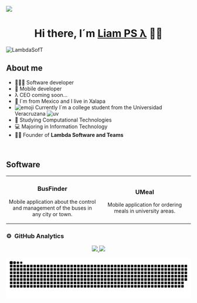 ![](https://visitor-badge.glitch.me/badge?page_id=LiamPSxd.LiamPSxd)

<div align="center">
  <h1><strong>Hi there, I´m <a href="">Liam PS λ</a> 👋🏽</strong></h1>
</div>

![LambdaSofT](https://user-images.githubusercontent.com/112488911/232339025-2db0dbcf-33da-4f86-890d-89e2a67b9794.png)

## About me
- 👨🏽‍💻 Software developer
- 📲 Mobile developer
- λ  CEO coming soon...
- 🌮 I´m from Mexico and I live in Xalapa
- ![emoji](https://user-images.githubusercontent.com/112488911/232339119-547cb1e1-41c3-4799-b22f-33fdaba38e5d.png) Currently I´m a college student from the Universidad Veracruzana ![uv](https://user-images.githubusercontent.com/112488911/232339151-cd3e42ee-7016-4098-82bc-94b1a9d6ddc4.jpg)
- 🦾 Studying Computational Technologies
- 💻 Majoring in Information Technology
- 🧑‍🏫 Founder of <strong>Lambda Software and Teams</strong>
<br>

## Software
<table>
<tr>
  <td width="50%">
    <h3 align="center"><strong>BusFinder</strong></h3>
    <div align="center">
      <p>Mobile application about the control and management of the buses in any city or town.</p>
    </div>                                                                                
  </td>

  <td width="50%">
    <h3 align="center"><strong>UMeal</strong></h3>
    <div align="center">
      <p>Mobile application for ordering meals in university areas.</p>
    </div>
  </td>
</table>
</div>

### ⚙️ &nbsp;GitHub Analytics
<p align="center">
  <a href="https://github.com/LiamPSxd">
    <img height="180em" src="https://github-readme-stats-eight-theta.vercel.app/api?username=LiamPSxd&show_icons=true&theme=algolia&include_all_commits=true&count_private=true"/>
    <img height="180em" src="https://github-readme-stats-eight-theta.vercel.app/api/top-langs/?username=LiamPSxd&layout=compact&langs_count=8&theme=algolia"/>
  </a>
</p>

<div align="center">
  <a href="https://1999azzar.github.io/1999AZZAR/">

  <img  src="https://github.com/1999AZZAR/1999AZZAR/blob/main/resources/img/grid-snake.svg"
       alt="snake" /></a>
</div>
